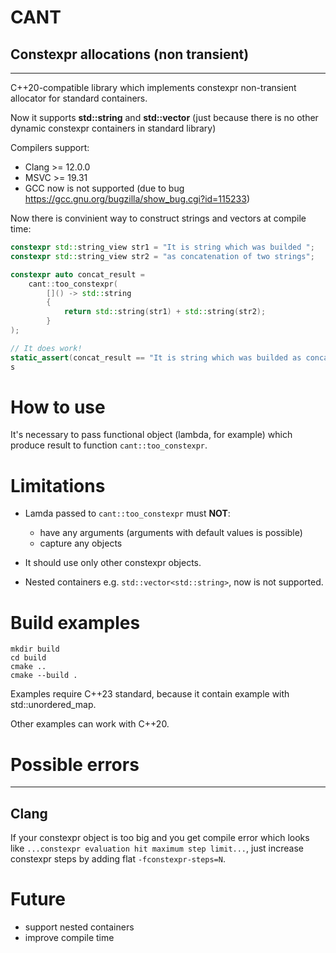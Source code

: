 # CANT
## Constexpr allocations (non transient)

---

C++20-compatible library which implements constexpr non-transient allocator for standard containers.

Now it supports **std::string** and **std::vector** (just because there is no other dynamic constexpr containers in standard library)

Compilers support:
  - Clang >= 12.0.0
  - MSVC >= 19.31
  - GCC now is not supported (due to bug https://gcc.gnu.org/bugzilla/show_bug.cgi?id=115233)

Now there is convinient way to construct strings and vectors at compile time:
```cpp
constexpr std::string_view str1 = "It is string which was builded ";
constexpr std::string_view str2 = "as concatenation of two strings";

constexpr auto concat_result = 
    cant::too_constexpr(
        []() -> std::string
        {
            return std::string(str1) + std::string(str2);
        }
);

// It does work!
static_assert(concat_result == "It is string which was builded as concatenation of two strings", "error");
s

```

# How to use

It's necessary to pass functional object (lambda, for example) which produce result to function `cant::too_constexpr`.

# Limitations

- Lamda passed to `cant::too_constexpr` must **NOT**:
  - have any arguments (arguments with default values is possible)
  - capture any objects

- It should use only other constexpr objects.
- Nested containers e.g. `std::vector<std::string>`, now is not supported.

# Build examples

```shell
mkdir build
cd build
cmake ..
cmake --build .
```

Examples require C++23 standard, because it contain example with std::unordered_map.

Other examples can work with C++20.

# Possible errors

---

## Clang

If your constexpr object is too big and you get compile error which looks like `...constexpr evaluation hit maximum step limit...`, just increase constexpr steps by adding flat `-fconstexpr-steps=N`.

# Future
  - support nested containers
  - improve compile time